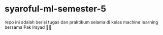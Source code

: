 # syaroful-ml-semester-5
repo ini adalah berisi tugas dan praktikum selama di kelas machine learning bersama Pak Irsyad 👨‍🏫
